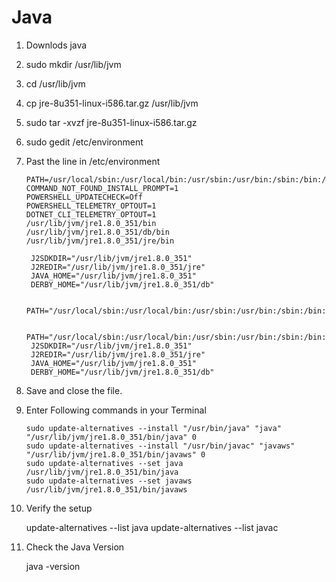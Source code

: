 # Java

1. Downlods java 
2. sudo mkdir /usr/lib/jvm
3. cd /usr/lib/jvm
4. cp jre-8u351-linux-i586.tar.gz /usr/lib/jvm
5. sudo tar -xvzf  jre-8u351-linux-i586.tar.gz
6. sudo gedit /etc/environment
7. Past the line in /etc/environment 




       PATH=/usr/local/sbin:/usr/local/bin:/usr/sbin:/usr/bin:/sbin:/bin:/usr/local/games:/usr/games
       COMMAND_NOT_FOUND_INSTALL_PROMPT=1
       POWERSHELL_UPDATECHECK=Off
       POWERSHELL_TELEMETRY_OPTOUT=1
       DOTNET_CLI_TELEMETRY_OPTOUT=1
       /usr/lib/jvm/jre1.8.0_351/bin
       /usr/lib/jvm/jre1.8.0_351/db/bin
       /usr/lib/jvm/jre1.8.0_351/jre/bin

        J2SDKDIR="/usr/lib/jvm/jre1.8.0_351"
        J2REDIR="/usr/lib/jvm/jre1.8.0_351/jre"
        JAVA_HOME="/usr/lib/jvm/jre1.8.0_351"
        DERBY_HOME="/usr/lib/jvm/jre1.8.0_351/db"

        PATH="/usr/local/sbin:/usr/local/bin:/usr/sbin:/usr/bin:/sbin:/bin:/usr/games:/usr/local/games"

        PATH="/usr/local/sbin:/usr/local/bin:/usr/sbin:/usr/bin:/sbin:/bin:/usr/games:/usr/local/games:/usr/lib/jvm/jre1.8.0_351/bin:/usr/lib/jvm/jre1.8.0_351/db/bin:/usr/lib/jvm/jre1.8.0_351/jre/bin"
        J2SDKDIR="/usr/lib/jvm/jre1.8.0_351"
        J2REDIR="/usr/lib/jvm/jre1.8.0_351/jre"
        JAVA_HOME="/usr/lib/jvm/jre1.8.0_351"
        DERBY_HOME="/usr/lib/jvm/jre1.8.0_351/db"  

8. Save and close the file.
9. Enter Following commands in your Terminal

       sudo update-alternatives --install "/usr/bin/java" "java" "/usr/lib/jvm/jre1.8.0_351/bin/java" 0
       sudo update-alternatives --install "/usr/bin/javac" "javaws" "/usr/lib/jvm/jre1.8.0_351/bin/javaws" 0
       sudo update-alternatives --set java /usr/lib/jvm/jre1.8.0_351/bin/java
       sudo update-alternatives --set javaws /usr/lib/jvm/jre1.8.0_351/bin/javaws
      
10. Verify the setup

      update-alternatives --list java
      update-alternatives --list javac
      
11. Check the Java Version

      java -version















